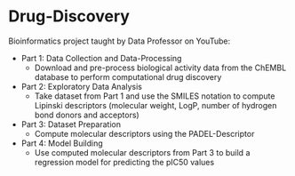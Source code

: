 # Drug-Discovery
Bioinformatics project taught by Data Professor on YouTube:
 - Part 1: Data Collection and Data-Processing
      - Download and pre-process biological activity data from the ChEMBL database to perform computational drug discovery
 - Part 2: Exploratory Data Analysis
      - Take dataset from Part 1 and use the SMILES notation to compute Lipinski descriptors (molecular weight, LogP, number of hydrogen bond donors and acceptors)
 - Part 3: Dataset Preparation
      - Compute molecular descriptors using the PADEL-Descriptor
 - Part 4: Model Building
      - Use computed molecular descriptors from Part 3 to build a regression model for predicting the pIC50 values
